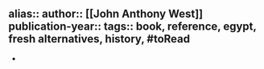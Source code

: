 alias::
author:: [[John Anthony West]] 
publication-year::
tags:: book, reference, egypt, fresh alternatives, history, #toRead
-
-